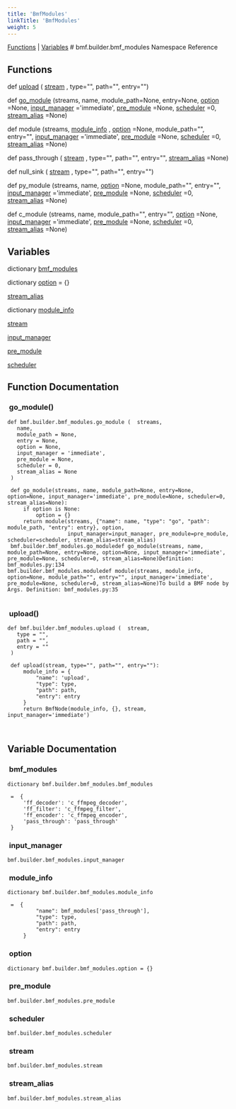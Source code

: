 ```yaml
---
title: 'BmfModules'
linkTitle: 'BmfModules'
weight: 5
---
```

[//]: <> (REF_MD: namespacebmf_1_1builder_1_1bmf__modules.html)


  [Functions](https://babitmf.github.io/docs/bmf/api/api_in_python/bmfmodules/#func-members)  |  [Variables](https://babitmf.github.io/docs/bmf/api/api_in_python/bmfmodules/#var-members)  # bmf.builder.bmf_modules Namespace Reference

 ## Functions


def   [upload](#upload) ( [stream](#stream) , type="", path="", entry="")
 
def   [go_module](#go_module) (streams, name, module_path=None, entry=None, [option](#option) =None, [input_manager](#input_manager) ='immediate', [pre_module](#pre_module) =None, [scheduler](#scheduler) =0, [stream_alias](#stream_alias) =None)
 
 
def   module (streams, [module_info](#module_info) , [option](#option) =None, module_path="", entry="", [input_manager](#input_manager) ='immediate', [pre_module](#pre_module) =None, [scheduler](#scheduler) =0, [stream_alias](#stream_alias) =None)
 
 
 
def   pass_through ( [stream](#stream) , type="", path="", entry="", [stream_alias](#stream_alias) =None)
 
 
 
def   null_sink ( [stream](#stream) , type="", path="", entry="")
 
 
 
def   py_module (streams, name, [option](#option) =None, module_path="", entry="", [input_manager](#input_manager) ='immediate', [pre_module](#pre_module) =None, [scheduler](#scheduler) =0, [stream_alias](#stream_alias) =None)
 
 
 
def   c_module (streams, name, module_path="", entry="", [option](#option) =None, [input_manager](#input_manager) ='immediate', [pre_module](#pre_module) =None, [scheduler](#scheduler) =0, [stream_alias](#stream_alias) =None)
 
 

 ## Variables


dictionary   [bmf_modules](#bmf_modules) 
 
dictionary   [option](#option) = {}
 
   [stream_alias](#stream_alias) 
 
dictionary   [module_info](#module_info) 
 
   [stream](#stream) 
 
   [input_manager](#input_manager) 
 
   [pre_module](#pre_module) 
 
   [scheduler](#scheduler) 
 

## Function Documentation


###  go_module()

```
def bmf.builder.bmf_modules.go_module (  streams, 
   name, 
   module_path = None, 
   entry = None, 
   option = None, 
   input_manager = 'immediate', 
   pre_module = None, 
   scheduler = 0, 
   stream_alias = None 
 )   
```

```
 def go_module(streams, name, module_path=None, entry=None, option=None, input_manager='immediate', pre_module=None, scheduler=0, stream_alias=None):
     if option is None:
         option = {}
     return module(streams, {"name": name, "type": "go", "path": module_path, "entry": entry}, option,
                   input_manager=input_manager, pre_module=pre_module, scheduler=scheduler, stream_alias=stream_alias)
 bmf.builder.bmf_modules.go_moduledef go_module(streams, name, module_path=None, entry=None, option=None, input_manager='immediate', pre_module=None, scheduler=0, stream_alias=None)Definition: bmf_modules.py:134
bmf.builder.bmf_modules.moduledef module(streams, module_info, option=None, module_path="", entry="", input_manager='immediate', pre_module=None, scheduler=0, stream_alias=None)To build a BMF node by Args. Definition: bmf_modules.py:35


```

###  upload()

```
def bmf.builder.bmf_modules.upload (  stream, 
   type = "", 
   path = "", 
   entry = "" 
 )   
```

```
 def upload(stream, type="", path="", entry=""):
     module_info = {
         "name": 'upload',
         "type": type,
         "path": path,
         "entry": entry
     }
     return BmfNode(module_info, {}, stream, input_manager='immediate')
 
 

```
## Variable Documentation


###  bmf_modules

```
dictionary bmf.builder.bmf_modules.bmf_modules 
```

```
 =  {
     'ff_decoder': 'c_ffmpeg_decoder',
     'ff_filter': 'c_ffmpeg_filter',
     'ff_encoder': 'c_ffmpeg_encoder',
     'pass_through': 'pass_through'
 }

```

###  input_manager

```
bmf.builder.bmf_modules.input_manager 
```

###  module_info

```
dictionary bmf.builder.bmf_modules.module_info 
```

```
 =  {
         "name": bmf_modules['pass_through'],
         "type": type,
         "path": path,
         "entry": entry
     }

```

###  option

```
dictionary bmf.builder.bmf_modules.option = {} 
```

###  pre_module

```
bmf.builder.bmf_modules.pre_module 
```

###  scheduler

```
bmf.builder.bmf_modules.scheduler 
```

###  stream

```
bmf.builder.bmf_modules.stream 
```

###  stream_alias

```
bmf.builder.bmf_modules.stream_alias 
```
